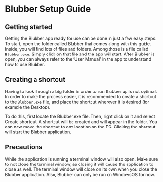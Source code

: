 # Blubber Setup Guide

## Getting started
Getting the Blubber app ready for use can be done in just a few easy steps.
To start, open the folder called Blubber that comes along with this guide. Inside, you will find lots of files and folders. Among those is a file called `Blubber.exe`. Simply click on that file and the app will start. After Blubber is open, you can always refer to the ‘User Manual’ in the app to understand how to use Blubber.

## Creating a shortcut
Having to look through a big folder in order to run Blubber up is not optimal. In order to make the process easier, it is recommended to create a shortcut to the `Blubber.exe` file, and place the shortcut wherever it is desired (for example the Desktop).

To do this, first locate the Blubber.exe file. Then, right click on it and select Create shortcut. A shortcut will be created and will appear in the folder. You can now move the shortcut to any location on the PC. Clicking the shortcut will start the Blubber application.

## Precautions
While the application is running a terminal window will also open. Make sure to not close the terminal window, as closing it will cause the application to close as well. The terminal window will close on its own when you close the Blubber application. Also, Blubber can only be run on WindowsOS for now. 
